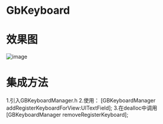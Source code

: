 # GbKeyboard
# 效果图
![image](https://github.com/wxzqq/GbKeyboard/gbkeyboard.png)

# 集成方法

1.引入GBKeyboardManager.h
2.使用：
[GBKeyboardManager addRegisterKeyboardForView:UITextField];
3.在dealloc中调用[GBKeyboardManager removeRegisterKeyboard];
